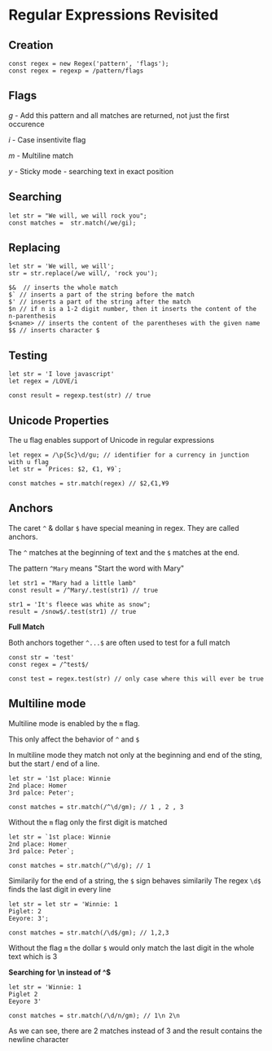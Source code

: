 #  Regular Expressions Revisited

## Creation

``` 
const regex = new Regex('pattern', 'flags');
const regex = regexp = /pattern/flags
```

## Flags
*g* - Add this pattern and all matches are returned, not just the first occurence

*i* - Case insentivite flag

*m* - Multiline match

*y* - Sticky mode - searching text in exact position

## Searching
```
let str = "We will, we will rock you";
const matches =  str.match(/we/gi);
```

## Replacing

```
let str = 'We will, we will';
str = str.replace(/we will/, 'rock you');
```

```
$&  // inserts the whole match
$` // inserts a part of the string before the match
$' // inserts a part of the string after the match
$n // if n is a 1-2 digit number, then it inserts the content of the n-parenthesis
$<name> // inserts the content of the parentheses with the given name
$$ // inserts character $
```

## Testing

```
let str = 'I love javascript'
let regex = /LOVE/i

const result = regexp.test(str) // true
```

## Unicode Properties

The u flag enables support of Unicode in regular expressions

```
let regex = /\p{Sc}\d/gu; // identifier for a currency in junction with u flag
let str = `Prices: $2, €1, ¥9`;

const matches = str.match(regex) // $2,€1,¥9
```

## Anchors

The caret `^` & dollar `$` have special meaning in regex. They are called anchors.

The `^` matches at the beginning of text and the `$` matches at the end.

The pattern `^Mary` means "Start the word with Mary"

```
let str1 = "Mary had a little lamb"
const result = /^Mary/.test(str1) // true

str1 = 'It's fleece was white as snow";
result = /snow$/.test(str1) // true
```

**Full Match**

Both anchors together `^...$` are often used to test for a full match

```
const str = 'test'
const regex = /^test$/

const test = regex.test(str) // only case where this will ever be true

```

## Multiline mode ##

Multiline mode is enabled by the `m` flag.

This only affect the behavior of `^` and `$`

In multiline mode they match not only at the beginning and end of the sting, but the start / end of a line.

```
let str = '1st place: Winnie
2nd place: Homer
3rd palce: Peter';

const matches = str.match(/^\d/gm); // 1 , 2 , 3

```
Without the `m` flag only the first digit is matched

```
let str = `1st place: Winnie
2nd place: Homer
3rd palce: Peter`;

const matches = str.match(/^\d/g); // 1
```

Similarily for the end of a string, the `$` sign behaves similarily
The regex `\d$` finds the last digit in every line
```
let str = let str = 'Winnie: 1
Piglet: 2
Eeyore: 3';

const matches = str.match(/\d$/gm); // 1,2,3
```

Without the flag `m` the dollar `$` would only match the last digit in the whole text which is 3

**Searching for \n instead of ^$**
```
let str = 'Winnie: 1 
Piglet 2
Eeyore 3'

const matches = str.match(/\d/n/gm); // 1\n 2\n
```
As we can see, there are 2 matches instead of 3 and the result contains the newline character

